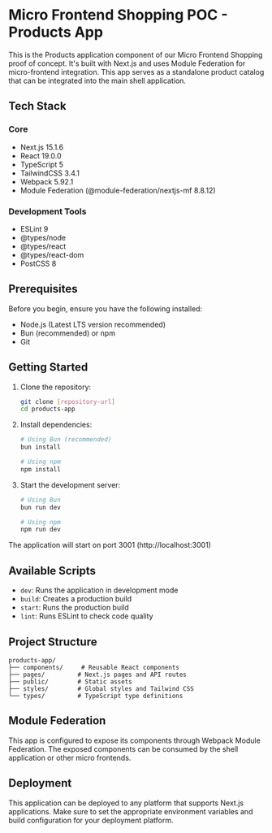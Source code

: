 # Micro Frontend Shopping POC - Products App

This is the Products application component of our Micro Frontend Shopping proof of concept. It's built with Next.js and uses Module Federation for micro-frontend integration. This app serves as a standalone product catalog that can be integrated into the main shell application.

## Tech Stack

### Core

- Next.js 15.1.6
- React 19.0.0
- TypeScript 5
- TailwindCSS 3.4.1
- Webpack 5.92.1
- Module Federation (@module-federation/nextjs-mf 8.8.12)

### Development Tools

- ESLint 9
- @types/node
- @types/react
- @types/react-dom
- PostCSS 8

## Prerequisites

Before you begin, ensure you have the following installed:

- Node.js (Latest LTS version recommended)
- Bun (recommended) or npm
- Git

## Getting Started

1. Clone the repository:

   ```bash
   git clone [repository-url]
   cd products-app
   ```

2. Install dependencies:

   ```bash
   # Using Bun (recommended)
   bun install

   # Using npm
   npm install
   ```

3. Start the development server:

   ```bash
   # Using Bun
   bun run dev

   # Using npm
   npm run dev
   ```

The application will start on port 3001 (http://localhost:3001)

## Available Scripts

- `dev`: Runs the application in development mode
- `build`: Creates a production build
- `start`: Runs the production build
- `lint`: Runs ESLint to check code quality

## Project Structure

```
products-app/
├── components/     # Reusable React components
├── pages/         # Next.js pages and API routes
├── public/        # Static assets
├── styles/        # Global styles and Tailwind CSS
└── types/         # TypeScript type definitions
```

## Module Federation

This app is configured to expose its components through Webpack Module Federation. The exposed components can be consumed by the shell application or other micro frontends.

## Deployment

This application can be deployed to any platform that supports Next.js applications. Make sure to set the appropriate environment variables and build configuration for your deployment platform.
